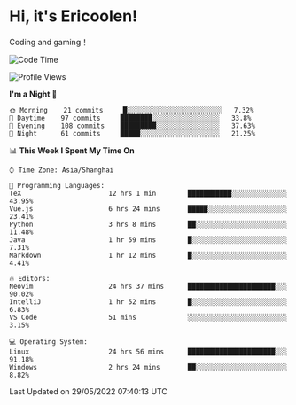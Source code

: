 # Hi, it's Ericoolen!
Coding and gaming！

<!--START_SECTION:waka-->
![Code Time](http://img.shields.io/badge/Code%20Time-296%20hrs%2043%20mins-blue)

![Profile Views](http://img.shields.io/badge/Profile%20Views-8-blue)

**I'm a Night 🦉** 

```text
🌞 Morning    21 commits     █░░░░░░░░░░░░░░░░░░░░░░░░   7.32% 
🌆 Daytime    97 commits     ████████░░░░░░░░░░░░░░░░░   33.8% 
🌃 Evening    108 commits    █████████░░░░░░░░░░░░░░░░   37.63% 
🌙 Night      61 commits     █████░░░░░░░░░░░░░░░░░░░░   21.25%

```


📊 **This Week I Spent My Time On** 

```text
⌚︎ Time Zone: Asia/Shanghai

💬 Programming Languages: 
TeX                      12 hrs 1 min        ███████████░░░░░░░░░░░░░░   43.95% 
Vue.js                   6 hrs 24 mins       █████░░░░░░░░░░░░░░░░░░░░   23.41% 
Python                   3 hrs 8 mins        ██░░░░░░░░░░░░░░░░░░░░░░░   11.48% 
Java                     1 hr 59 mins        █░░░░░░░░░░░░░░░░░░░░░░░░   7.31% 
Markdown                 1 hr 12 mins        █░░░░░░░░░░░░░░░░░░░░░░░░   4.41%

🔥 Editors: 
Neovim                   24 hrs 37 mins      ██████████████████████░░░   90.02% 
IntelliJ                 1 hr 52 mins        █░░░░░░░░░░░░░░░░░░░░░░░░   6.83% 
VS Code                  51 mins             ░░░░░░░░░░░░░░░░░░░░░░░░░   3.15%

💻 Operating System: 
Linux                    24 hrs 56 mins      ██████████████████████░░░   91.18% 
Windows                  2 hrs 24 mins       ██░░░░░░░░░░░░░░░░░░░░░░░   8.82%

```


 Last Updated on 29/05/2022 07:40:13 UTC
<!--END_SECTION:waka-->

